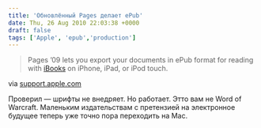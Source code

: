 ```yaml
---
title: 'Обновлённый Pages делает ePub'
date: Thu, 26 Aug 2010 22:03:38 +0000
draft: false
tags: ['Apple', 'epub','production']
---
```


> Pages ’09 lets you export your documents in ePub format for reading with [iBooks](http://www.apple.com/ipad/features/ibooks.html) on iPhone, iPad, or iPod touch.

via [support.apple.com](http://support.apple.com/kb/HT4168)

Проверил — шрифты не внедряет. Но работает. Этто вам не Word of Warcraft. Маленьким издательствам с претензией на электронное будущее теперь уже точно пора переходить на Mac.